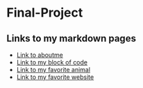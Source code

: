 # Final-Project

## Links to my markdown pages 
- [Link to aboutme](https://github.com/shelbo726/Final-Project/blob/main/aboutme.txt)
- [Link to my block of code](https://github.com/shelbo726/Final-Project/blob/main/fizzbuzz.html)
- [Link to my favorite animal](https://github.com/shelbo726/Final-Project/blob/main/image.txt)
- [Link to my favorite website](https://github.com/shelbo726/Final-Project/blob/main/pokemon%20_link.txt)

